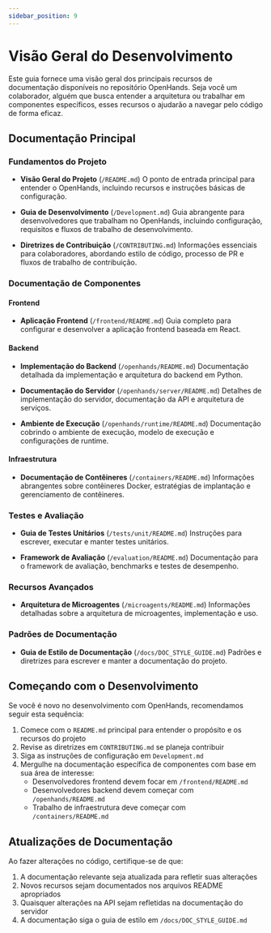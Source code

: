 ```yaml
---
sidebar_position: 9
---
```


# Visão Geral do Desenvolvimento

Este guia fornece uma visão geral dos principais recursos de documentação disponíveis no repositório OpenHands. Seja você um colaborador, alguém que busca entender a arquitetura ou trabalhar em componentes específicos, esses recursos o ajudarão a navegar pelo código de forma eficaz.

## Documentação Principal

### Fundamentos do Projeto
- **Visão Geral do Projeto** (`/README.md`)
  O ponto de entrada principal para entender o OpenHands, incluindo recursos e instruções básicas de configuração.

- **Guia de Desenvolvimento** (`/Development.md`)
  Guia abrangente para desenvolvedores que trabalham no OpenHands, incluindo configuração, requisitos e fluxos de trabalho de desenvolvimento.

- **Diretrizes de Contribuição** (`/CONTRIBUTING.md`)
  Informações essenciais para colaboradores, abordando estilo de código, processo de PR e fluxos de trabalho de contribuição.

### Documentação de Componentes

#### Frontend
- **Aplicação Frontend** (`/frontend/README.md`)
  Guia completo para configurar e desenvolver a aplicação frontend baseada em React.

#### Backend
- **Implementação do Backend** (`/openhands/README.md`)
  Documentação detalhada da implementação e arquitetura do backend em Python.

- **Documentação do Servidor** (`/openhands/server/README.md`)
  Detalhes de implementação do servidor, documentação da API e arquitetura de serviços.

- **Ambiente de Execução** (`/openhands/runtime/README.md`)
  Documentação cobrindo o ambiente de execução, modelo de execução e configurações de runtime.

#### Infraestrutura
- **Documentação de Contêineres** (`/containers/README.md`)
  Informações abrangentes sobre contêineres Docker, estratégias de implantação e gerenciamento de contêineres.

### Testes e Avaliação
- **Guia de Testes Unitários** (`/tests/unit/README.md`)
  Instruções para escrever, executar e manter testes unitários.

- **Framework de Avaliação** (`/evaluation/README.md`)
  Documentação para o framework de avaliação, benchmarks e testes de desempenho.

### Recursos Avançados
- **Arquitetura de Microagentes** (`/microagents/README.md`)
  Informações detalhadas sobre a arquitetura de microagentes, implementação e uso.

### Padrões de Documentação
- **Guia de Estilo de Documentação** (`/docs/DOC_STYLE_GUIDE.md`)
  Padrões e diretrizes para escrever e manter a documentação do projeto.

## Começando com o Desenvolvimento

Se você é novo no desenvolvimento com OpenHands, recomendamos seguir esta sequência:

1. Comece com o `README.md` principal para entender o propósito e os recursos do projeto
2. Revise as diretrizes em `CONTRIBUTING.md` se planeja contribuir
3. Siga as instruções de configuração em `Development.md`
4. Mergulhe na documentação específica de componentes com base em sua área de interesse:
   - Desenvolvedores frontend devem focar em `/frontend/README.md`
   - Desenvolvedores backend devem começar com `/openhands/README.md`
   - Trabalho de infraestrutura deve começar com `/containers/README.md`

## Atualizações de Documentação

Ao fazer alterações no código, certifique-se de que:
1. A documentação relevante seja atualizada para refletir suas alterações
2. Novos recursos sejam documentados nos arquivos README apropriados
3. Quaisquer alterações na API sejam refletidas na documentação do servidor
4. A documentação siga o guia de estilo em `/docs/DOC_STYLE_GUIDE.md`